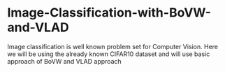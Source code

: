 # Image-Classification-with-BoVW-and-VLAD
Image classification is well known problem set for Computer Vision. Here we will be using the already known CIFAR10 dataset and will use basic approach of BoVW and VLAD approach
